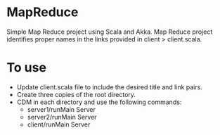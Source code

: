 # MapReduce
Simple Map Reduce project using Scala and Akka. Map Reduce project identifies proper names in the links provided in client > client.scala.

# To use
- Update client.scala file to include the desired title and link pairs.
- Create three copies of the root directory.
- CDM in each directory and use the following commands:
  - server1/runMain Server
  - server2/runMain Server
  - client/runMain Server
